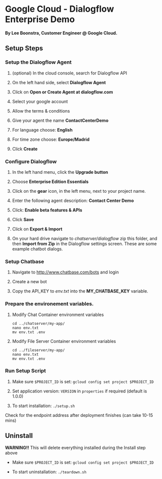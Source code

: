 # Google Cloud - Dialogflow Enterprise Demo

**By Lee Boonstra, Customer Engineer @ Google Cloud.**

## Setup Steps

### Setup the Dialogflow Agent

1. (optional) In the cloud console, search for Dialogflow API

2. On the left hand side, select **Dialogflow Agent**

3. Click on **Open or Create Agent at dialogflow.com**

4. Select your google account

5. Allow the terms & conditions

6. Give your agent the name **ContactCenterDemo**

7. For language choose: **English**

8. For time zone choose: **Europe/Madrid**

9. Click **Create**
 
### Configure Dialogflow

1. In the left hand menu, click the **Upgrade button**

1. Choose **Enterprise Edition Essentials**

1. Click on the **gear** icon, in the left menu, next to your project name.

1. Enter the following agent description: **Contact Center Demo**

1. Click: **Enable beta features & APIs**

1. Click **Save**

1. Click on **Export & Import**

1. On your hard drive navigate to *chatserver/dialogflow* zip this folder, and then **Import from Zip** in the Dialogflow settings screen. These are some example chatbot dialogs.

### Setup Chatbase

1. Navigate to http://www.chatbase.com/bots and login

1. Create a new bot

1. Copy the API_KEY to *env.txt* into the **MY_CHATBASE_KEY** variable.

### Prepare the environement variables.

1. Modify Chat Container environment variables

   ```
   cd ../chatserver/my-app/
   nano env.txt
   mv env.txt .env
   ```

1. Modify File Server  Container environment variables

   ```
   cd ../fileserver/my-app/
   nano env.txt
   mv env.txt .env
   ```
### Run Setup Script

1. Make sure `$PROJECT_ID` is set: `gcloud config set project $PROJECT_ID`

2. Set application version: `VERSION` in `properties` if required (default is 1.0.0)

3. To start installation: `./setup.sh`

Check for the endpoint address after deployment finishes (can take 10-15 mins)

## Uninstall

**WARNING!!** This will delete everything installed during the Install step above

- Make sure `$PROJECT_ID` is set: `gcloud config set project $PROJECT_ID`

- To start uninstallation: `./teardown.sh`
